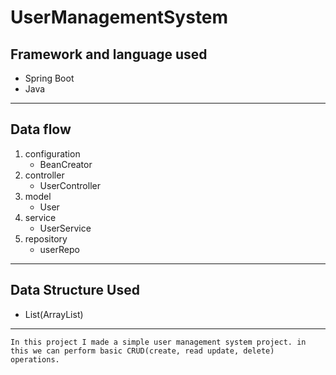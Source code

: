 # UserManagementSystem

## Framework and language used 
* Spring Boot
* Java
---
## Data flow
1. configuration
    * BeanCreator
2. controller
    * UserController
3. model 
    * User
4. service
    * UserService
5. repository
    * userRepo

---

## Data Structure Used
* List(ArrayList)

---

```In this project I made a simple user management system project. in this we can perform basic CRUD(create, read update, delete) operations.```
